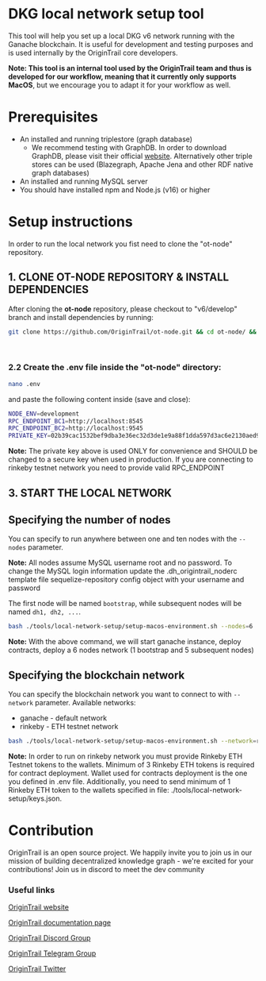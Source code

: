 DKG local network setup tool
========================

This tool will help you set up a local DKG v6 network running with the Ganache blockchain. It is useful for development and testing purposes and is used internally by the OriginTrail core developers.
<br/>


**Note: This tool is an internal tool used by the OriginTrail team and thus is developed for our workflow, meaning that it currently only supports MacOS**, but we encourage you to adapt it for your workflow as well.


Prerequisites
=============

* An installed and running triplestore (graph database)
  * We recommend testing with GraphDB. In order to download GraphDB, please visit their official [website](https://graphdb.ontotext.com/). Alternatively other triple stores can be used (Blazegraph, Apache Jena and other RDF native graph databases)
* An installed and running MySQL server
* You should have installed npm and Node.js (v16) or higher


# Setup instructions

In order to run the local network you fist need to clone the "ot-node" repository.
<br/>

## 1. CLONE OT-NODE REPOSITORY & INSTALL DEPENDENCIES
After cloning the **ot-node** repository, please checkout to "v6/develop" branch and install dependencies by running:
```bash
git clone https://github.com/OriginTrail/ot-node.git && cd ot-node/ && npm install && cd ..
```
<br/>

### 2.2 Create the .env file inside the "ot-node" directory:
```bash
nano .env
```
and paste the following content inside (save and close):
```bash
NODE_ENV=development
RPC_ENDPOINT_BC1=http://localhost:8545
RPC_ENDPOINT_BC2=http://localhost:9545
PRIVATE_KEY=02b39cac1532bef9dba3e36ec32d3de1e9a88f1dda597d3ac6e2130aed9adc4e
```
**Note:** The private key above is used ONLY for convenience and SHOULD be changed to a secure key when used in production. If you are connecting to rinkeby testnet network you need to provide valid RPC_ENDPOINT
<br/>

## 3. START THE LOCAL NETWORK

## Specifying the number of nodes
You can specify to run anywhere between one and ten nodes with the `--nodes` parameter.

**Note:** All nodes assume MySQL username root and no password. To change the MySQL login information update the .dh_origintrail_noderc template file  sequelize-repository config object with your username and password<br/>

The first node will be named `bootstrap`, while subsequent nodes will be named `dh1, dh2, ...`. <br/>

```bash
bash ./tools/local-network-setup/setup-macos-environment.sh --nodes=6
```
**Note:** With the above command, we will start ganache instance, deploy contracts, deploy a 6 nodes network (1 bootstrap and 5 subsequent nodes)<br/>

## Specifying the blockchain network
You can specify the blockchain network you want to connect to with `--network` parameter.
Available networks:
- ganache - default network
- rinkeby - ETH testnet network
```bash
bash ./tools/local-network-setup/setup-macos-environment.sh --network=rinkeby
```
**Note:** In order to run on rinkeby network you must provide Rinkeby ETH Testnet tokens to the wallets. Minimum of 3 Rinkeby ETH tokens is required for contract deployment. Wallet used for contracts deployment is the one you defined in .env file. Additionally, you need to send minimum of 1 Rinkeby ETH token to the wallets specified in file: ./tools/local-network-setup/keys.json.
<br/>

Contribution
============

OriginTrail is an open source project. We happily invite you to join us in our mission of building decentralized knowledge graph - we're excited for your contributions! Join us in discord to meet the dev community


### Useful links

[OriginTrail website](https://origintrail.io)

[OriginTrail documentation page](http://docs.origintrail.io)

[OriginTrail Discord Group](https://discordapp.com/invite/FCgYk2S)

[OriginTrail Telegram Group](https://t.me/origintrail)

[OriginTrail Twitter](https://twitter.com/origin_trail)

